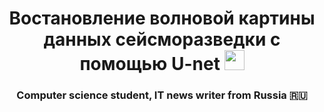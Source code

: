 <h1 align="center">Востановление волновой картины данных сейсморазведки с помощью U-net
<img src="https://github.com/blackcater/blackcater/raw/main/images/Hi.gif" height="32"/></h1>
<h3 align="center">Computer science student, IT news writer from Russia 🇷🇺</h3>
